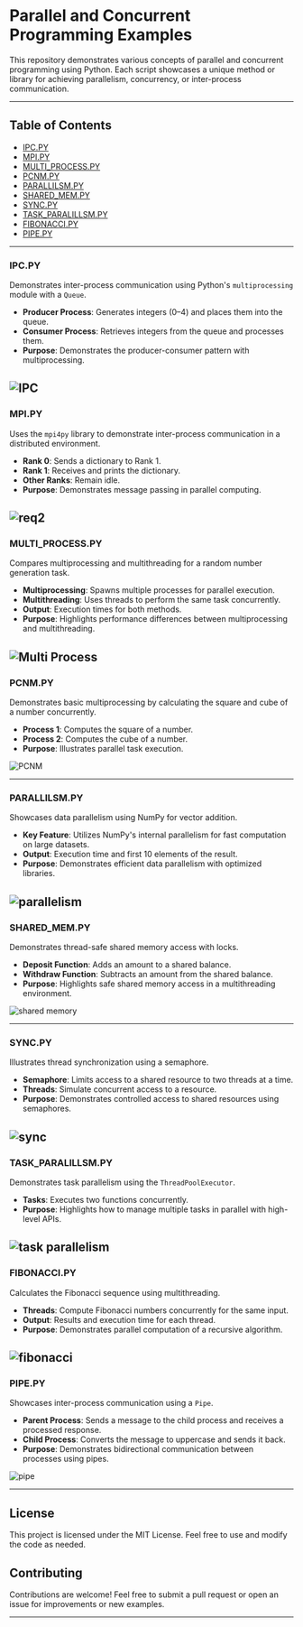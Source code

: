 # Parallel and Concurrent Programming Examples

This repository demonstrates various concepts of parallel and concurrent programming using Python. Each script showcases a unique method or library for achieving parallelism, concurrency, or inter-process communication.

---

## Table of Contents
- [IPC.PY](#ipcpy)
- [MPI.PY](#mpipy)
- [MULTI_PROCESS.PY](#multi_processpy)
- [PCNM.PY](#pcnmpy)
- [PARALLILSM.PY](#parallilsmpy)
- [SHARED_MEM.PY](#shared_mempy)
- [SYNC.PY](#syncpy)
- [TASK_PARALILLSM.PY](#task_paralillsmpy)
- [FIBONACCI.PY](#fibonaccipy)
- [PIPE.PY](#pipepy)

---

### **IPC.PY**
Demonstrates inter-process communication using Python's `multiprocessing` module with a `Queue`.

- **Producer Process**: Generates integers (0–4) and places them into the queue.
- **Consumer Process**: Retrieves integers from the queue and processes them.
- **Purpose**: Demonstrates the producer-consumer pattern with multiprocessing.

![IPC](https://github.com/user-attachments/assets/78dcc083-0536-4f66-889f-d7d4322b9145)
---

### **MPI.PY**
Uses the `mpi4py` library to demonstrate inter-process communication in a distributed environment.

- **Rank 0**: Sends a dictionary to Rank 1.
- **Rank 1**: Receives and prints the dictionary.
- **Other Ranks**: Remain idle.
- **Purpose**: Demonstrates message passing in parallel computing.

![req2](https://github.com/user-attachments/assets/f9ab7724-6a12-4b40-b34e-eda18d009531)
---

### **MULTI_PROCESS.PY**
Compares multiprocessing and multithreading for a random number generation task.

- **Multiprocessing**: Spawns multiple processes for parallel execution.
- **Multithreading**: Uses threads to perform the same task concurrently.
- **Output**: Execution times for both methods.
- **Purpose**: Highlights performance differences between multiprocessing and multithreading.

![Multi Process](https://github.com/user-attachments/assets/414284f7-2825-47b8-b31e-82b16d27bec7)
---

### **PCNM.PY**
Demonstrates basic multiprocessing by calculating the square and cube of a number concurrently.

- **Process 1**: Computes the square of a number.
- **Process 2**: Computes the cube of a number.
- **Purpose**: Illustrates parallel task execution.

![PCNM](https://github.com/user-attachments/assets/fa455193-6591-4016-88c3-8d49d419ac6c)

---

### **PARALLILSM.PY**
Showcases data parallelism using NumPy for vector addition.

- **Key Feature**: Utilizes NumPy's internal parallelism for fast computation on large datasets.
- **Output**: Execution time and first 10 elements of the result.
- **Purpose**: Demonstrates efficient data parallelism with optimized libraries.

![parallelism](https://github.com/user-attachments/assets/e3176c4d-6502-4842-93e0-c5a0d53ca5a1)
---

### **SHARED_MEM.PY**
Demonstrates thread-safe shared memory access with locks.

- **Deposit Function**: Adds an amount to a shared balance.
- **Withdraw Function**: Subtracts an amount from the shared balance.
- **Purpose**: Highlights safe shared memory access in a multithreading environment.

![shared memory](https://github.com/user-attachments/assets/a5b253ef-8d27-44be-aeb1-de4b41e1ce30)

---

### **SYNC.PY**
Illustrates thread synchronization using a semaphore.

- **Semaphore**: Limits access to a shared resource to two threads at a time.
- **Threads**: Simulate concurrent access to a resource.
- **Purpose**: Demonstrates controlled access to shared resources using semaphores.

![sync](https://github.com/user-attachments/assets/01b585cd-9010-4699-a5d1-eb2319e6a5aa)
---

### **TASK_PARALILLSM.PY**
Demonstrates task parallelism using the `ThreadPoolExecutor`.

- **Tasks**: Executes two functions concurrently.
- **Purpose**: Highlights how to manage multiple tasks in parallel with high-level APIs.

![task parallelism](https://github.com/user-attachments/assets/4397a773-3abb-4d0c-8a7c-639e5e38e628)
---

### **FIBONACCI.PY**
Calculates the Fibonacci sequence using multithreading.

- **Threads**: Compute Fibonacci numbers concurrently for the same input.
- **Output**: Results and execution time for each thread.
- **Purpose**: Demonstrates parallel computation of a recursive algorithm.

![fibonacci](https://github.com/user-attachments/assets/1e672f0f-768a-4cad-af9d-e5fc9cb6e363)
---

### **PIPE.PY**
Showcases inter-process communication using a `Pipe`.

- **Parent Process**: Sends a message to the child process and receives a processed response.
- **Child Process**: Converts the message to uppercase and sends it back.
- **Purpose**: Demonstrates bidirectional communication between processes using pipes.

![pipe](https://github.com/user-attachments/assets/74bff237-10bf-4a5d-be2a-8caa689a45be)

---

## License
This project is licensed under the MIT License. Feel free to use and modify the code as needed.

## Contributing
Contributions are welcome! Feel free to submit a pull request or open an issue for improvements or new examples.

---
